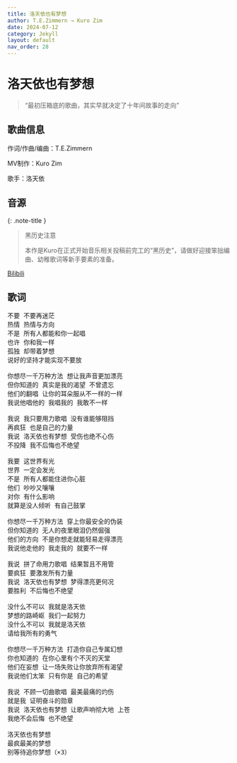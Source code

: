 ```yaml
---
title: 洛天依也有梦想
author: T.E.Zimmern → Kuro Zim
date: 2024-07-12
category: Jekyll
layout: default
nav_order: 28
---
```


# 洛天依也有梦想

> “最初压箱底的歌曲，其实早就决定了十年间故事的走向”

## 歌曲信息

作词/作曲/编曲：T.E.Zimmern

MV制作：Kuro Zim

歌手：洛天依

## 音源

{: .note-title }
> 黑历史注意
>
> 本作是Kuro在正式开始音乐相关投稿前完工的“黑历史”，请做好迎接笨拙编曲、幼稚歌词等新手要素的准备。

[Bilibili](https://www.bilibili.com/video/BV1Ui421Y7ag)

## 歌词

<pre>
不要 不要再迷茫
热情 热情与方向
不是 所有人都能和你一起唱
也许 你和我一样
孤独 却带着梦想
说好的坚持才能实现不要放

你想尽一千万种方法 想让我声音更加漂亮
但你知道的 真实是我的渴望 不曾遗忘
他们的翻唱 让你的耳朵服从不一样的一样
我说他唱他的 我唱我的 我敢不一样

我说 我只要用力歌唱 没有谁能够阻挡
再疯狂 也是自己的力量
我说 洛天依也有梦想 受伤也绝不心伤
不投降 我不后悔也不绝望

我要 这世界有光
世界 一定会发光
不是 所有人都能住进你心脏
他们 吵吵又嚷嚷
对你 有什么影响
就算是没人倾听 有自己鼓掌

你想尽一千万种方法 穿上你最安全的伪装
但你知道的 无人的夜里眼泪仍然倔强
他们的方向 不是你想走就能轻易走得漂亮
我说他走他的 我走我的 就要不一样

我说 拼了命用力歌唱 结果暂且不用管
要疯狂 要激发所有力量
我说 洛天依也有梦想 梦得漂亮更何况
要胜利 不后悔也不绝望

没什么不可以 我就是洛天依
梦想的路崎岖 我们一起努力
没什么不可以 我就是洛天依
请给我所有的勇气

你想尽一千万种方法 打造你自己专属幻想
你也知道的 在你心里有个不灭的天堂
他们在妄想 让一场失败让你放弃所有渴望
我说他们太笨 只有你是 自己的希望

我说 不顾一切曲歌唱 最美最痛的灼伤
就是我 证明奋斗的勋章
我说 洛天依也有梦想 让歌声响彻大地 上苍
我绝不会后悔 也不绝望

洛天依也有梦想
最疯最美的梦想
别等待追你梦想（×3）</pre>